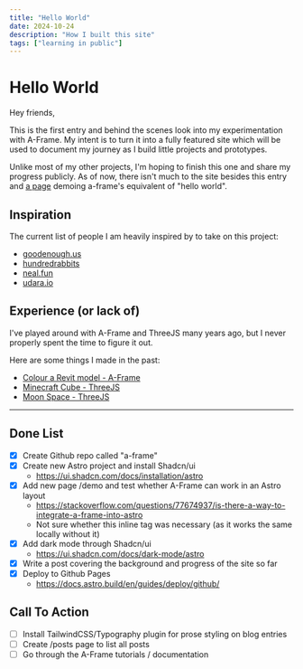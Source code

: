 ```yaml
---
title: "Hello World"
date: 2024-10-24
description: "How I built this site"
tags: ["learning in public"]
---
```


# Hello World

Hey friends,

This is the first entry and behind the scenes look into my experimentation with A-Frame. My intent is to turn it into a fully featured site which will be used to document my journey as I build little projects and prototypes.

Unlike most of my other projects, I'm hoping to finish this one and share my progress publicly. As of now, there isn't much to the site besides this entry and <a href="/a-frame/demo">a page</a> demoing a-frame's equivalent of "hello world".

## Inspiration

The current list of people I am heavily inspired by to take on this project:

- [goodenough.us](https://goodenough.us/)
- [hundredrabbits](100r.co)
- [neal.fun](https://neal.fun/)
- [udara.io](https://udara.io/)

## Experience (or lack of)

I've played around with A-Frame and ThreeJS many years ago, but I never properly spent the time to figure it out.

Here are some things I made in the past:

- [Colour a Revit model - A-Frame](https://emilyyleung.github.io/revit_obj_170821/)
- [Minecraft Cube - ThreeJS](https://emilyyleung.github.io/minecraft_cube/)
- [Moon Space - ThreeJS](https://emilyyleung.github.io/moon_space/)

---

## Done List

- [x] Create Github repo called "a-frame"
- [x] Create new Astro project and install Shadcn/ui
  - https://ui.shadcn.com/docs/installation/astro
- [x] Add new page /demo and test whether A-Frame can work in an Astro layout
  - https://stackoverflow.com/questions/77674937/is-there-a-way-to-integrate-a-frame-into-astro
  - Not sure whether this inline tag was necessary (as it works the same locally without it)
- [x] Add dark mode through Shadcn/ui
  - https://ui.shadcn.com/docs/dark-mode/astro
- [x] Write a post covering the background and progress of the site so far
- [x] Deploy to Github Pages
  - https://docs.astro.build/en/guides/deploy/github/

## Call To Action

- [ ] Install TailwindCSS/Typography plugin for prose styling on blog entries
- [ ] Create /posts page to list all posts
- [ ] Go through the A-Frame tutorials / documentation
